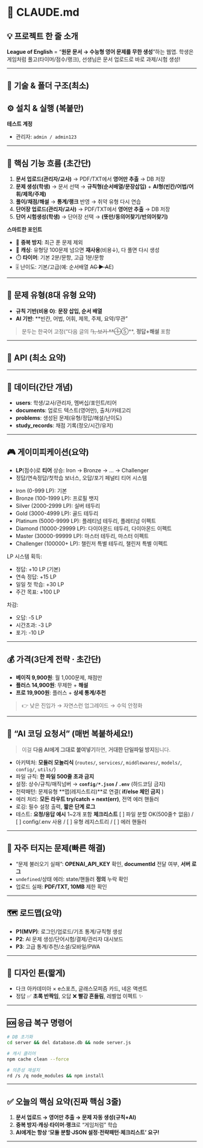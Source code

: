 
# 📄 CLAUDE.md 

## 💡 프로젝트 한 줄 소개

**League of English** = “**원문 문서 → 수능형 영어 문제를 무한 생성**”하는 웹앱.
학생은 게임처럼 풀고(타이머/점수/랭크), 선생님은 문서 업로드로 바로 과제/시험 생성!

---

## 🧱 기술 & 폴더 구조(최소)
## ⚙️ 설치 & 실행 (복붙만)

**테스트 계정**

* 관리자: `admin / admin123`

---

## 🔑 핵심 기능 흐름 (초간단)

1. **문서 업로드(관리자/교사)** → PDF/TXT에서 **영어만 추출** → DB 저장
2. **문제 생성(학생)** → 문서 선택 → **규칙형(순서배열/문장삽입)** + **AI형(빈칸/어법/어휘/제목/주제)**
3. **풀이/채점/해설** → **통계/랭크** 반영 → 취약 유형 다시 연습
4. **단어장 업로드(관리자/교사)** → PDF/TXT에서 **영어만 추출** → DB 저장
5. **단어 시험생성(학생)** → 단어장 선택 → **(뜻만/동의어찾기/반의어찾기)** 

**스마트한 포인트**

* 🧠 **중복 방지**: 최근 푼 문제 제외
* 💾 **캐싱**: 유형당 100문제 넘으면 **재사용**(비용↓), 다 풀면 다시 생성
* ⏱️ **타이머**: 기본 2분/문항, 고급 1분/문항
* 🎚️ 난이도: 기본/고급(예: 순서배열 A~~C ▶ A~~E)

---

## 🧭 문제 유형(8대 유형 요약)

* **규칙 기반(비용 0)**: **문장 삽입, 순서 배열**
* **AI 기반**: **빈칸, 어법, 어휘, 제목, 주제, 요약/무관”

> 문두는 한국어 고정(“다음 글의 ~~”), 보기 \*\*①~~⑤\*\*, **정답+해설** 포함

---

## 🔌 API (최소 요약)


---

## 🧩 데이터(간단 개념)

* **users**: 학생/교사/관리자, 멤버십/포인트/티어
* **documents**: 업로드 텍스트(영어만), 출처/카테고리
* **problems**: 생성된 문제(유형/정답/해설/난이도)
* **study\_records**: 채점 기록(정오/시간/유저)

---

## 🎮 게이미피케이션(요약)

* **LP**(점수)로 **티어** 상승: Iron → Bronze → … → Challenger
* 정답/연속정답/첫학습 보너스, 오답/포기 페널티
티어 시스템
- Iron (0-999 LP): 기본
- Bronze (100-1999 LP): 프로필 뱃지
- Silver (2000-2999 LP): 실버 테두리
- Gold (3000-4999 LP): 골드 테두리
- Platinum (5000-9999 LP): 플레티넘 테두리, 플레티넘 이펙트
- Diamond (10000-29999 LP): 다이아몬드 테두리, 다이아몬드 이펙트
- Master (30000-99999 LP): 마스터 테두리, 마스터 이펙트
- Challenger (100000+ LP): 챌린저 특별 테두리, 챌린저 특별 이펙트

LP 시스템
획득:
- 정답: +10 LP (기본)
- 연속 정답: +15 LP
- 일일 첫 학습: +30 LP
- 주간 목표: +100 LP

차감:
- 오답: -5 LP
- 시간초과: -3 LP
- 포기: -10 LP

---

## 💰 가격(3단계 전략 · 초간단)

* **베이직 9,900원**: 월 1,000문제, 채점만
* **플러스 14,900원**: 무제한 + **해설**
* **프로 19,900원**: 플러스 + **상세 통계/추천**

> 👉 낮은 진입가 → 자연스런 업그레이드 → 수익 안정화

---

## 🧱 “AI 코딩 요청서” (매번 복붙하세요!)

> 이걸 **다음 AI에게 그대로 붙여넣기**하면, **거대한 단일파일 방지**됩니다.

* 아키텍처: **모듈러 모놀리식** (`routes/`, `services/`, `middlewares/`, `models/`, `config/`, `utils/`)
* 파일 규칙: **한 파일 500줄 초과 금지**
* 설정: 상수/규칙/매직넘버 → **`config/*.json` / `.env`** (하드코딩 금지)
* 전략패턴: 문제유형 \*\*맵(레지스트리)\*\*로 연결( **if/else 체인 금지** )
* 에러 처리: **모든 라우트 try/catch + next(err)**, 전역 에러 핸들러
* 로깅: 필수 설정 출력, **짧은 단계 로그**
* 테스트: **요청/응답 예시** 1\~2개 포함
  **체크리스트**
  \[ ] 파일 분할 OK(500줄↑ 없음) / \[ ] config/.env 사용 / \[ ] 유형 레지스트리 / \[ ] 에러 핸들러

---

## 🧰 자주 터지는 문제(빠른 해결)

* “문제 불러오기 실패”: **OPENAI\_API\_KEY** 확인, **documentId** 전달 여부, **서버 로그**
* `undefined`/상태 에러: state/핸들러 **정의** 누락 확인
* 업로드 실패: **PDF/TXT, 10MB** 제한 확인

---

## 🗺️ 로드맵(요약)

* **P1(MVP)**: 로그인/업로드/기초 통계/규칙형 생성
* **P2**: AI 문제 생성/단어시험/결제/관리자 대시보드
* **P3**: 고급 통계/추천/소셜/모바일/PWA

---

## 🎨 디자인 톤(짧게)

* 다크 아카데미아 × e스포츠, 글래스모피즘 카드, 네온 액센트
* 정답 ✅ **초록 반짝임**, 오답 ❌ **빨강 흔들림**, 레벨업 이펙트 ✨

---

## 🆘 응급 복구 명령어

```bash
# DB 초기화
cd server && del database.db && node server.js

# 캐시 클리어
npm cache clean --force

# 의존성 재설치
rd /s /q node_modules && npm install
```

---

## ✅ 오늘의 핵심 요약(진짜 핵심 3줄)

1. **문서 업로드 → 영어만 추출 → 문제 자동 생성(규칙+AI)**
2. **중복 방지·캐싱·타이머·랭크**로 “게임처럼” 학습
3. **AI에게는 항상 ‘모듈 분할·JSON 설정·전략패턴·체크리스트’ 요구!**

---
